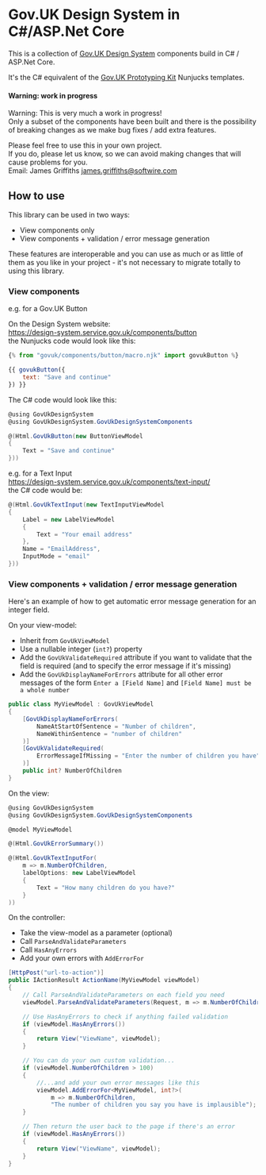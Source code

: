 # Gov.UK Design System in C#/ASP.Net Core

This is a collection of [Gov.UK Design System](https://design-system.service.gov.uk) components build in C# / ASP.Net Core.

It's the C# equivalent of the [Gov.UK Prototyping Kit](https://govuk-prototype-kit.herokuapp.com/docs) Nunjucks templates.


#### Warning: work in progress

Warning: This is very much a work in progress!  
Only a subset of the components have been built and there is the possibility of breaking changes as we make bug fixes / add extra features.

Please feel free to use this in your own project.  
If you do, please let us know, so we can avoid making changes that will cause problems for you.  
Email: James Griffiths [james.griffiths@softwire.com](mailto:james.griffiths@softwire.com)


## How to use

This library can be used in two ways:
* View components only
* View components + validation / error message generation

These features are interoperable and you can use as much or as little of them as you like in your project - it's not necessary to migrate totally to using this library.


### View components

e.g. for a Gov.UK Button

On the Design System website:  
https://design-system.service.gov.uk/components/button  
the Nunjucks code would look like this:
```javascript
{% from "govuk/components/button/macro.njk" import govukButton %}

{{ govukButton({
    text: "Save and continue"
}) }}
```

The C# code would look like this:
```csharp
@using GovUkDesignSystem
@using GovUkDesignSystem.GovUkDesignSystemComponents

@(Html.GovUkButton(new ButtonViewModel
{
    Text = "Save and continue"
}))
```

e.g. for a Text Input  
https://design-system.service.gov.uk/components/text-input/  
the C# code would be:

```csharp
@(Html.GovUkTextInput(new TextInputViewModel
{
    Label = new LabelViewModel
    {
        Text = "Your email address"
    },
    Name = "EmailAddress",
    InputMode = "email"
}))
```


### View components + validation / error message generation

Here's an example of how to get automatic error message generation for an integer field.

On your view-model:
* Inherit from `GovUkViewModel`
* Use a nullable integer (`int?`) property
* Add the `GovUkValidateRequired` attribute if you want to validate that the field is required (and to specify the error message if it's missing)
* Add the `GovUkDisplayNameForErrors` attribute for all other error messages of the form `Enter a [Field Name]` and `[Field Name] must be a whole number`

```csharp
public class MyViewModel : GovUkViewModel
{
    [GovUkDisplayNameForErrors(
        NameAtStartOfSentence = "Number of children",
        NameWithinSentence = "number of children"
    )]
    [GovUkValidateRequired(
        ErrorMessageIfMissing = "Enter the number of children you have"
    )]
    public int? NumberOfChildren
}
```

On the view:
```csharp
@using GovUkDesignSystem
@using GovUkDesignSystem.GovUkDesignSystemComponents

@model MyViewModel

@(Html.GovUkErrorSummary())

@(Html.GovUkTextInputFor(
    m => m.NumberOfChildren,
    labelOptions: new LabelViewModel
    {
        Text = "How many children do you have?"
    }
))

```

On the controller:
* Take the view-model as a parameter (optional)
* Call `ParseAndValidateParameters`
* Call `HasAnyErrors`
* Add your own errors with `AddErrorFor`

```csharp
[HttpPost("url-to-action")]
public IActionResult ActionName(MyViewModel viewModel)
{
    // Call ParseAndValidateParameters on each field you need
    viewModel.ParseAndValidateParameters(Request, m => m.NumberOfChildren);

    // Use HasAnyErrors to check if anything failed validation
    if (viewModel.HasAnyErrors())
    {
        return View("ViewName", viewModel);
    }

    // You can do your own custom validation...
    if (viewModel.NumberOfChildren > 100)
    {
        //...and add your own error messages like this
        viewModel.AddErrorFor<MyViewModel, int?>(
            m => m.NumberOfChildren,
            "The number of children you say you have is implausible");
    }

    // Then return the user back to the page if there's an error
    if (viewModel.HasAnyErrors())
    {
        return View("ViewName", viewModel);
    }
}
```